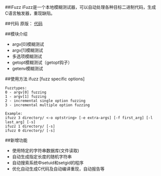 ##iFuzz
iFuzz是一个本地模糊测试器，可以自动处理各种目标二进制代码，生成C语言触发器，重现缺陷。


##代码
原版： [代码](http://fuzzing.org/wp-content/ifuzz.tar)



##模块介绍
- argv[0]模糊测试
- argv[1]模糊测试
- 多选项模糊测试
- getopt模糊测试（getopt钩子） 
- getenv模糊测试


##使用方法
	ifuzz <fuzztype> <binary directory> [fuzz specific options]

	Fuzztypes:  
	0 - argv[0] fuzzing
	1 - argv[1] fuzzing
	2 - incremental single option fuzzing
	3 - incremental multiple option fuzzing

	Example:
	ifuzz 3 directory/ <-o optstring> [-e extra-args] [-f first_arg] [-l last_arg] [-s]
	ifuzz 1 directory/ [-s]
	ifuzz 0 directory/ [-s]


##新增功能
- 使用特定的字符串数据库(文件读取)
- 自动生成指定长度的随机字符串
- 自动搜索系统中setuid和setgid的程序
- 优化自动生成C代码及自动编译重现，自动报告等


